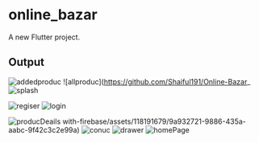 # online_bazar

A new Flutter project.

## Output

![addedproduc](https://github.com/Shaiful191/Online-Bazar_with-firebase/assets/118191679/17b868df-86bd-4439-85b6-f597cc4c8b84)
![allproduc](https://github.com/Shaiful191/Online-Bazar_
![splash](https://github.com/Shaiful191/Online-Bazar_with-firebase/assets/118191679/cf740fc6-adfd-4587-a31a-bac21fa34884)

![regiser](https://github.com/Shaiful191/Online-Bazar_with-firebase/assets/118191679/5ca8ad98-4e2a-44d3-ad01-712d5fd948fe)
![login](https://github.com/Shaiful191/Online-Bazar_with-firebase/assets/118191679/2476f17c-1b57-4600-b606-5d4b36f80a59)

![producDeails](https://github.com/Shaiful191/Online-Bazar_with-firebase/assets/118191679/c30caecb-6baa-47d7-bb0c-80eb2079b0a5)
with-firebase/assets/118191679/9a932721-9886-435a-aabc-9f42c3c2e99a)
![conuc](https://github.com/Shaiful191/Online-Bazar_with-firebase/assets/118191679/ca322c03-bea8-444e-8ec8-5afdc610b958)
![drawer](https://github.com/Shaiful191/Online-Bazar_with-firebase/assets/118191679/6e503728-fcae-4ba8-9ca2-6c48ab1f738a)
![homePage](https://github.com/Shaiful191/Online-Bazar_with-firebase/assets/118191679/dd1b34bc-e306-4bd5-98fe-e69ccc909b86)


